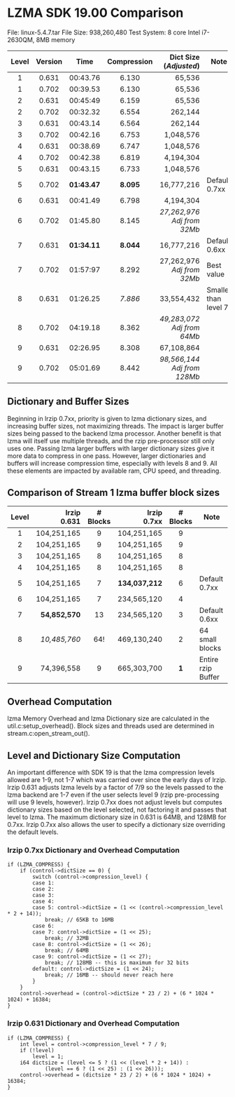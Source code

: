 LZMA SDK 19.00 Comparison
=========================

File: linux-5.4.7.tar
File Size: 938,260,480
Test System: 8 core Intel i7-2630QM, 8MB memory

Level|Version|Time|Compression|Dict Size<br>(*Adjusted*)|Note
:-----:|:-------:|----|:-----------:|---------:|----
1|0.631|00:43.76|6.130|65,536|
1|0.702|00:39.53|6.130|65,536
2|0.631|00:45:49|6.159|65,536
2|0.702|00:32.32|6.554|262,144
3|0.631|00:43.14|6.564|262,144
3|0.702|00:42.16|6.753|1,048,576
4|0.631|00:38.69|6.747|1,048,576
4|0.702|00:42.38|6.819|4,194,304
5|0.631|00:43.15|6.733|1,048,576
5|0.702|**01:43.47**|**8.095**|16,777,216|Default 0.7xx
6|0.631|00:41.49|6.798|4,194,304
6|0.702|01:45.80|8.145|*27,262,976*<br>*Adj from 32Mb*
7|0.631|**01:34.11**|**8.044**|16,777,216|Default 0.6xx
7|0.702|01:57:97|8.292|27,262,976<br>*Adj from 32Mb*|Best value
8|0.631|01:26.25|*7.886*|33,554,432|Smaller than level 7!
8|0.702|04:19.18|8.362|*49,283,072*<br>*Adj from 64Mb*
9|0.631|02:26.95|8.308|67,108,864
9|0.702|05:01.69|8.442|*98,566,144*<br>*Adj from 128Mb*

Dictionary and Buffer Sizes
---------------------------

Beginning in lrzip 0.7xx, priority is given to lzma dictionary sizes, and increasing buffer sizes, not maximizing threads. The impact is larger buffer sizes being passed to the backend lzma processor.  Another benefit is that lzma will itself use multiple threads, and the rzip pre-processor still only uses one. Passing lzma larger buffers with larger dictionary sizes give it more data to compress in one pass. However, larger dictionaries and buffers will increase compression time, especially with levels 8 and 9. All these elements are impacted by available ram, CPU speed, and threading.

Comparison of Stream 1 lzma buffer block sizes
----------------------------------------------

Level|lrzip<br>0.631|# Blocks|lrzip<br>0.7xx|# Blocks|Note
:-----:|-----:|:-------:|-----:|:-------:|----
1|104,251,165|9|104,251,165|9
2|104,251,165|9|104,251,165|9
3|104,251,165|8|104,251,165|8
4|104,251,165|8|104,251,165|8
5|104,251,165|7|**134,037,212**|6|Default 0.7xx
6|104,251,165|7|234,565,120|4
7|**54,852,570**|13|234,565,120|3|Default 0.6xx
8|*10,485,760*|64!|469,130,240|2|64 small blocks
9|74,396,558|9|665,303,700|**1**|Entire rzip<br>Buffer

Overhead Computation
--------------------
lzma Memory Overhead and lzma Dictionary size are calculated in the util.c:setup_overhead().
Block sizes and threads used are determined in stream.c:open_stream_out().

Level and Dictionary Size Computation
-------------------------------------
An important difference with SDK 19 is that the lzma compression levels allowed are 1-9, not 1-7 which was carried over since the early days of lrzip. lrzip 0.631 adjusts lzma levels by a factor of 7/9 so the levels passed to the lzma backend are 1-7 even if the user selects level 9 (rzip pre-processing will use 9 levels, however). lrzip 0.7xx does not adjust levels but computes dictionary sizes based on the level selected, not factoring it and passes that level to lzma. The maximum dictionary size in 0.631 is 64MB, and 128MB for 0.7xx. lrzip 0.7xx also allows the user to specify a dictionary size overriding the default levels.

### lrzip 0.7xx Dictionary and Overhead Computation
```
if (LZMA_COMPRESS) {
	if (control->dictSize == 0) {
		switch (control->compression_level) {
		case 1:
		case 2:
		case 3:
		case 4:
		case 5: control->dictSize = (1 << (control->compression_level * 2 + 14));
			break; // 65KB to 16MB
		case 6:
		case 7: control->dictSize = (1 << 25);
			break; // 32MB
		case 8: control->dictSize = (1 << 26);
			break; // 64MB
		case 9: control->dictSize = (1 << 27);
			break; // 128MB -- this is maximum for 32 bits
		default: control->dictSize = (1 << 24);
			break; // 16MB -- should never reach here
		}
	}
	control->overhead = (control->dictSize * 23 / 2) + (6 * 1024 * 1024) + 16384;
}
```

### lrzip 0.631 Dictionary and Overhead Computation
```
if (LZMA_COMPRESS) {
	int level = control->compression_level * 7 / 9;
	if (!level)
		level = 1;
	i64 dictsize = (level <= 5 ? (1 << (level * 2 + 14)) :
			(level == 6 ? (1 << 25) : (1 << 26)));
	control->overhead = (dictsize * 23 / 2) + (6 * 1024 * 1024) + 16384;
}
```
